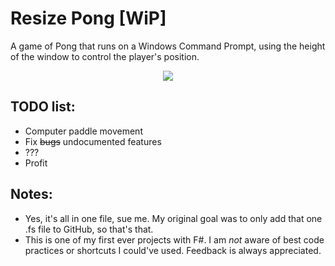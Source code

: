 # Resize Pong [WiP]

A game of Pong that runs on a Windows Command Prompt, using the height of the window to control the player's position.

<p align="center">
  <img src="http://i.imgur.com/QJCSDmO.png"/>
</p>

## TODO list:

- Computer paddle movement
- Fix ~~bugs~~ undocumented features
- ???
- Profit

## Notes:

- Yes, it's all in one file, sue me. My original goal was to only add that one .fs file to GitHub, so that's that.
- This is one of my first ever projects with F#. I am _not_ aware of best code practices or shortcuts I could've used. Feedback is always appreciated.